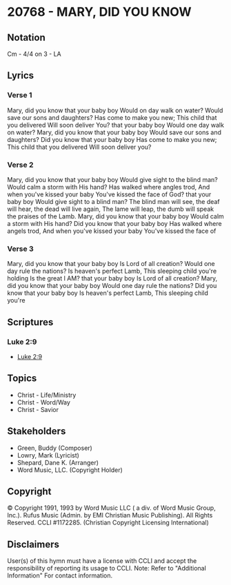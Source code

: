 # 20768 - MARY, DID YOU KNOW

## Notation

Cm - 4/4 on 3 - LA

## Lyrics

### Verse 1

Mary, did you know that your baby boy Would on day walk on water? Would save our sons and daughters? Has come to make you new; This child that you delivered Will soon deliver You?
that your baby boy  Would one day walk on water? Mary, did you know that your baby boy Would save our sons and daughters? Did you know that your baby boy Has come to make you new; This child that you delivered Will soon deliver you?

### Verse 2

Mary, did you know that your baby boy Would give sight to the blind man? Would calm a storm with His hand? Has walked where angles trod, And when you've kissed your baby You've kissed the face of God?
that your baby boy Would give sight to a blind man? The blind man will see, the deaf will hear, the dead will live again, The lame will leap, the dumb will speak the praises of the Lamb. Mary, did you know  that your baby boy Would calm a storm with His hand? Did you know that your baby boy Has walked where angels trod, And when you've kissed your baby You've kissed the face of 

### Verse 3

Mary, did you know that your baby boy Is Lord of all creation? Would one day rule the nations? Is heaven's perfect Lamb, This sleeping child you're holding Is the great I AM? that your baby boy  Is Lord of all creation?  Mary, did you know that your baby boy Would one day rule the  nations? Did you know that your baby boy Is heaven's perfect Lamb, This sleeping child you're 


## Scriptures

### Luke 2:9

- [Luke 2:9](https://www.biblegateway.com/passage/?search=Luke%202%3A9)


## Topics

- Christ - Life/Ministry
- Christ - Word/Way
- Christ - Savior

## Stakeholders

- Green, Buddy (Composer)
- Lowry, Mark (Lyricist)
- Shepard, Dane K. (Arranger)
- Word Music, LLC. (Copyright Holder)

## Copyright

© Copyright 1991, 1993 by Word Music LLC ( a div. of Word Music Group, Inc.).
Rufus Music (Admin. by EMI Christian Music Publishing).  All Rights Reserved. CCLI #1172285.
(Christian Copyright Licensing International)

## Disclaimers

User(s) of this hymn must have a license with CCLI and accept the responsibility of reporting its usage to CCLI.
Note: Refer to "Additional Information" For contact information.

